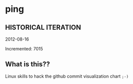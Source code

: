 # ping

## HISTORICAL ITERATION
2012-08-16

Incremented: 7015

## What is this?? 
Linux skills to hack the github commit visualization chart `;-)`
